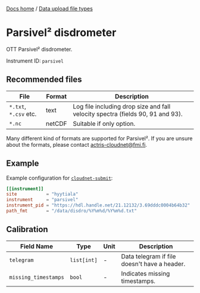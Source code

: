 [Docs home](https://docs.cloudnet.fmi.fi) / [Data upload file types](../api/upload-file-types.md)

# Parsivel² disdrometer

OTT Parsivel² disdrometer.

Instrument ID: `parsivel`

## Recommended files

| File                  | Format | Description                                                                    |
| --------------------- | ------ | ------------------------------------------------------------------------------ |
| `*.txt`, `*.csv` etc. | text   | Log file including drop size and fall velocity spectra (fields 90, 91 and 93). |
| `*.nc`                | netCDF | Suitable if only option.                                                       |

Many different kind of formats are supported for Parsivel². If you are unsure about the formats, please contact [actris-cloudnet@fmi.fi](mailto:actris-cloudnet@fmi.fi).

## Example

Example configuration for [`cloudnet-submit`](https://github.com/actris-cloudnet/cloudnet-submit):

```toml
[[instrument]]
site           = "hyytiala"
instrument     = "parsivel"
instrument_pid = "https://hdl.handle.net/21.12132/3.69dddc0004b64b32"
path_fmt       = "/data/disdro/%Y%m%d/%Y%m%d.txt"
```

## Calibration

| Field Name           | Type        | Unit | Description                                  |
| -------------------- | ----------- | ---- | -------------------------------------------- |
| `telegram`           | `list[int]` | -    | Data telegram if file doesn't have a header. |
| `missing_timestamps` | `bool`      | -    | Indicates missing timestamps.                |
